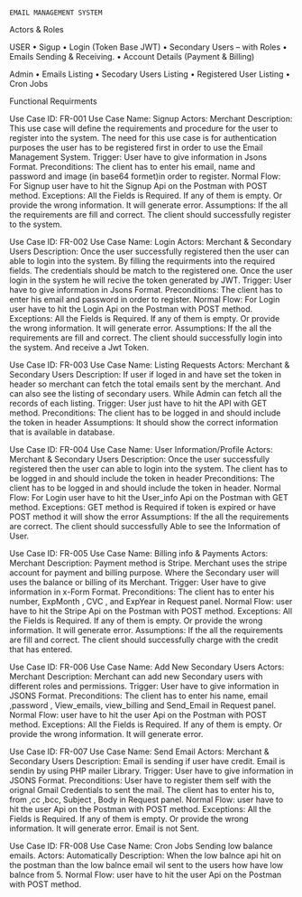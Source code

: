                                                                           EMAIL MANAGEMENT SYSTEM

Actors & Roles

USER 
•	Sigup
•	Login (Token Base JWT)
•	Secondary Users – with Roles
•	Emails Sending & Receiving.
•	Account Details (Payment & Billing)

Admin
•	Emails Listing
•	Secodary Users Listing
•	Registered User Listing
•	Cron Jobs

Functional Requirments

Use Case ID:	FR-001
Use Case Name:	Signup
Actors:	 Merchant
Description:	This use case will define the requirements and procedure for the user to register into the system. The need for this use case is for authentication purposes the user has to be registered first in order to use the Email Management System. 
Trigger:	User have to give information in Jsons Format. 
Preconditions:	The client has to enter his email, name and password and image (in base64 formet)in order to register.
Normal Flow:	For Signup user have to hit the Signup Api on the Postman with POST method.
Exceptions:	All the Fields is Required. If any of them is empty. Or provide the wrong information. It will generate error.
Assumptions:	If the all the requirements are fill and correct. The client should successfully register to the system.


Use Case ID:	FR-002
Use Case Name:	Login
Actors:	 Merchant & Secondary Users
Description:	Once the user successfully registered then the user can able to login into the system. By filling the requirments into the required fields. The credentials should be match to the registered one. Once the user login in the system he will recive the token generated by JWT.
Trigger:	User have to give information in Jsons Format. 
Preconditions:	The client has to enter his email and password in order to register.
Normal Flow:	For Login user have to hit the Login Api on the Postman with POST method.
Exceptions:	All the Fields is Required. If any of them is empty. Or provide the wrong information. It will generate error.
Assumptions:	If the all the requirements are fill and correct. The client should successfully login into the system. And receive a Jwt Token.


Use Case ID:	FR-003
Use Case Name:	Listing Requests 
Actors:	 Merchant & Secondary Users
Description:	If user if loged in and have set the token in header so merchant can fetch the total emails sent by the merchant. And can also see the listing of secondary users. While Admin can fetch all the records of each listing.
Trigger:	User just have to hit the API with GET method.
Preconditions:	The client has to be logged in and should include the token in header
Assumptions:	It should show the correct information that is available in database.


Use Case ID:	FR-004
Use Case Name:	User Information/Profile
Actors:	 Merchant & Secondary Users
Description:	Once the user successfully registered then the user can able to login into the system. The client has to be logged in and should include the token in header
Preconditions:	The client has to be logged in and should include the token in header.
Normal Flow:	For Login user have to hit the User_info Api on the Postman with GET method.
Exceptions:	GET method is Required if token is expired or have POST method it will show the error
Assumptions:	If the all the requirements are correct. The client should successfully Able to see the Information of User.




Use Case ID:	FR-005
Use Case Name:	Billing info & Payments
Actors:	 Merchant
Description:	Payment method is Stripe. Merchant uses the stripe account for payment and billing purpose. Where the Secondary user will uses the balance or billing of its Merchant.
Trigger:	User have to give information in x-Form Format. 
Preconditions:	The client has to enter his number, ExpMonth , CVC , and ExpYear in Request panel.
Normal Flow:	user have to hit the Stripe Api on the Postman with POST method.
Exceptions:	All the Fields is Required. If any of them is empty. Or provide the wrong information. It will generate error.
Assumptions:	If the all the requirements are fill and correct. The client should successfully charge with the credit that has entered.


Use Case ID:	FR-006
Use Case Name:	Add New Secondary Users
Actors:	 Merchant
Description:	Merchant can add new Secondary users with different roles and permissions.
Trigger:	User have to give information in JSONS Format. 
Preconditions:	The client has to enter his name, email ,password , View_emails, view_billing and Send_Email in Request panel.
Normal Flow:	user have to hit the user Api on the Postman with POST method.
Exceptions:	All the Fields is Required. If any of them is empty. Or provide the wrong information. It will generate error.


Use Case ID:	FR-007
Use Case Name:	Send Email
Actors:	 Merchant & Secondary Users
Description:	Email is sending if user have credit.  Email is sendin by using PHP mailer Library.
Trigger:	User have to give information in JSONS Format. 
Preconditions:	User have to register them self with the orignal Gmail Credentials to sent the mail. The client has to enter his to, from ,cc ,bcc, Subject , Body in Request panel.
Normal Flow:	user have to hit the user Api on the Postman with POST method.
Exceptions:	All the Fields is Required. If any of them is empty. Or provide the wrong information. It will generate error. Email is not Sent.


Use Case ID:	FR-008
Use Case Name:	Cron Jobs Sending low balance emails.
Actors:	 Automatically
Description:	When the low balnce api hit on the postman than the low balnce email wil sent to the users how have low balnce from 5.
Normal Flow:	user have to hit the user Api on the Postman with POST method.

 
